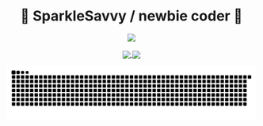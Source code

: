 <h1 align="center">🐳 SparkleSavvy / newbie coder 🦋</h1>

<p align="center">
  <a href="https://skillicons.dev">
    <img src="https://skillicons.dev/icons?i=windows,linux,cloudflare,py,nodejs,express,bash,tailwind,qt,html,js,cpp&theme=dark" />
  </a>
</p>

<div align="center">
 <a href="https://github.com/anuraghazra/github-readme-stats">
   <img height=200 align="center" src="https://github-readme-stats.vercel.app/api?username=SparkleSavvy&theme=date_night" />
 </a>
 <a href="https://github.com/anuraghazra/convoychat">
   <img height=200 align="center" src="https://github-readme-stats.vercel.app/api/top-langs?username=SparkleSavvy&theme=date_night&layout=compact&langs_count=8&card_width=320" />
 </a>
</div>


<p align="center">
  <picture>
    <source media="(prefers-color-scheme: dark)" srcset="https://raw.githubusercontent.com/SparkleSavvy/SparkleSavvy/refs/heads/main/github-contribution-grid-snake-dark.svg" />
    <source media="(prefers-color-scheme: light)" srcset="https://raw.githubusercontent.com/SparkleSavvy/SparkleSavvy/refs/heads/main/github-contribution-grid-snake.svg" />
    <img alt="github-snake" src="https://raw.githubusercontent.com/SparkleSavvy/SparkleSavvy/refs/heads/main/github-contribution-grid-snake.svg" />
  </picture>
</p>
